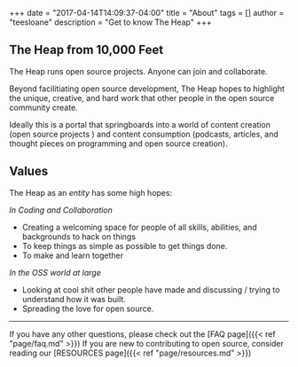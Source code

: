 +++
date = "2017-04-14T14:09:37-04:00"
title = "About"
tags = []
author = "teesloane"
description = "Get to know The Heap"
+++

## The Heap from 10,000 Feet

The Heap runs open source projects. Anyone can join and collaborate.

Beyond facilitiating open source development, The Heap hopes to highlight the unique, creative, and hard work that other people in the open source community create.

Ideally this is a portal that springboards into a world of content creation (open source projects ) and content consumption (podcasts, articles, and thought pieces on programming and open source creation).

## Values

The Heap as an _entity_ has some high hopes:

_In Coding and Collaboration_

- Creating a welcoming space for people of all skills, abilities, and backgrounds to hack on things
- To keep things as simple as possible to get things done.
- To make and learn together

_In the OSS world at large_

- Looking at cool shit other people have made and discussing / trying to understand how it was built.
- Spreading the love for open source.

***

If you have any other questions, please check out the [FAQ page]({{< ref "page/faq.md" >}})
If you are new to contributing to open source, consider reading our [RESOURCES page]({{< ref "page/resources.md" >}})
